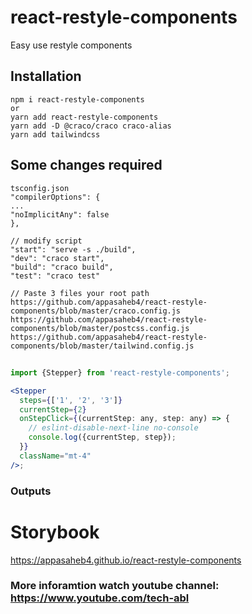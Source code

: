 # react-restyle-components

Easy use restyle components

## Installation

```
npm i react-restyle-components
or
yarn add react-restyle-components
yarn add -D @craco/craco craco-alias
yarn add tailwindcss

```

## Some changes required

```
tsconfig.json
"compilerOptions": {
...
"noImplicitAny": false
},

// modify script
"start": "serve -s ./build",
"dev": "craco start",
"build": "craco build",
"test": "craco test"

// Paste 3 files your root path
https://github.com/appasaheb4/react-restyle-components/blob/master/craco.config.js
https://github.com/appasaheb4/react-restyle-components/blob/master/postcss.config.js
https://github.com/appasaheb4/react-restyle-components/blob/master/tailwind.config.js

```

##

```jsx
import {Stepper} from 'react-restyle-components';

<Stepper
  steps={['1', '2', '3']}
  currentStep={2}
  onStepClick={(currentStep: any, step: any) => {
    // eslint-disable-next-line no-console
    console.log({currentStep, step});
  }}
  className="mt-4"
/>;
```

### Outputs

# Storybook

https://appasaheb4.github.io/react-restyle-components

### More inforamtion watch youtube channel: https://www.youtube.com/tech-abl
